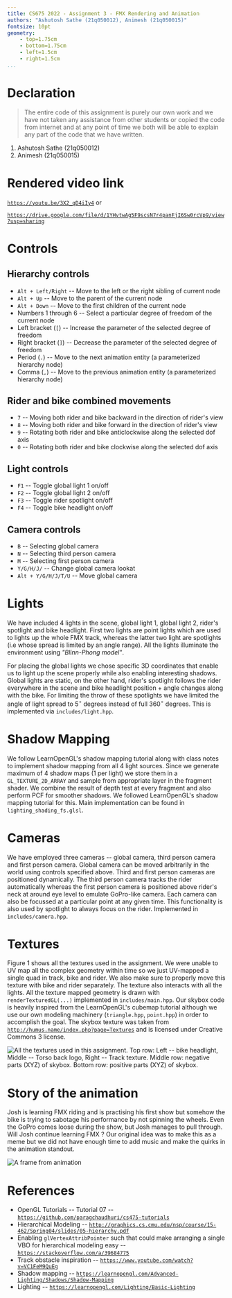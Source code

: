 ```yaml
---
title: CS675 2022 - Assignment 3 - FMX Rendering and Animation
authors: "Ashutosh Sathe (21q050012), Animesh (21q050015)"
fontsize: 10pt
geometry: 
    - top=1.75cm
    - bottom=1.75cm
    - left=1.5cm
    - right=1.5cm
...
```


# Declaration

> The entire code of this assignment is purely our own work and we have not taken any assistance from other students or copied the code from internet and at any point of time we both will be able to explain any part of the code that we have written.

1. Ashutosh Sathe (21q050012)
2. Animesh (21q050015)

# Rendered video link

[`https://youtu.be/3X2_qD4iIy4`](https://youtu.be/3X2_qD4iIy4) or 

[`https://drive.google.com/file/d/1YHvtwAg5F9scsN7r4panFjI6Sw0rcVp9/view?usp=sharing`](https://drive.google.com/file/d/1YHvtwAg5F9scsN7r4panFjI6Sw0rcVp9/view?usp=sharing)

# Controls

## Hierarchy controls

* `Alt + Left/Right` -- Move to the left or the right sibling of current node
* `Alt + Up` -- Move to the parent of the current node
* `Alt + Down` -- Move to the first children of the current node
* Numbers 1 through 6 -- Select a particular degree of freedom of the current node
* Left bracket (`[`) -- Increase the parameter of the selected degree of freedom
* Right bracket (`]`) -- Decrease the parameter of the selected degree of freedom
* Period (`.`) -- Move to the next animation entity (a parameterized hierarchy node)
* Comma (`,`) -- Move to the previous animation entity (a parameterized hierarchy node)

## Rider and bike combined movements
* `7` -- Moving both rider and bike backward in the direction of rider's view
* `8` -- Moving both rider and bike forward in the direction of rider's view
* `9` -- Rotating both rider and bike anticlockwise along the selected dof axis
* `0` -- Rotating both rider and bike clockwise along the selected dof axis

## Light controls
* `F1` -- Toggle global light 1 on/off
* `F2` -- Toggle global light 2 on/off
* `F3` -- Toggle rider spotlight on/off
* `F4` -- Toggle bike headlight on/off 

## Camera controls
* `B` -- Selecting global camera
* `N` -- Selecting third person camera
* `M` -- Selecting first person camera
* `Y/G/H/J/` -- Change global camera lookat
* `Alt + Y/G/H/J/T/U` -- Move global camera

# Lights

We have included 4 lights in the scene, global light 1, global light 2, rider's spotlight and bike headlight. First two lights are point lights which are used to lights up the whole FMX track, whereas the latter two light are spotlights (i.e whose spread is limited by an angle range). All the lights illuminate the environment using *"Blinn-Phong model"*.

For placing the global lights we chose specific 3D coordinates that enable us to light up the scene properly while also enabling interesting shadows. Global lights are static, on the other hand, rider's spotlight follows the rider everywhere in the scene and bike headlight position + angle changes along with the bike. For limiting the throw of these spotlights we have limited the angle of light spread to $5^{\circ}$ degrees instead of full $360^{\circ}$ degrees. This is implemented via `includes/light.hpp`.

# Shadow Mapping

We follow LearnOpenGL's shadow mapping tutorial along with class notes to implement shadow mapping from all 4 light sources. Since we generate maximum of 4 shadow maps (1 per light) we store them in a `GL_TEXTURE_2D_ARRAY` and sample from appropriate layer in the fragment shader. We combine the result of depth test at every fragment and also perform PCF for smoother shadows. We followed LearnOpenGL's shadow mapping tutorial for this. Main implementation can be found in `lighting_shading_fs.glsl`.

# Cameras

We have employed three cameras -- global camera, third person camera and first person camera. Global camera can be moved arbitrarily in the world using controls specified above. Third and first person cameras are positioned dynamically. The third person camera tracks the rider automatically whereas the first person camera is positioned above rider's neck at around eye level to emulate GoPro-like camera. Each camera can also be focussed at a particular point at any given time. This functionality is also used by spotlight to always focus on the rider. Implemented in `includes/camera.hpp`.

# Textures

Figure 1 shows all the textures used in the assignment. We were unable to UV map all the complex geometry within time so we just UV-mapped a single quad in track, bike and rider. We also make sure to properly move this texture with bike and rider separately. The texture also interacts with all the lights. All the texture mapped geometry is drawn with `renderTexturedGL(...)` implemented in `includes/main.hpp`. Our skybox code is heavily inspired from the LearnOpenGL's cubemap tutorial although we use our own modeling machinery (`triangle.hpp`, `point.hpp`) in order to accomplish the goal. The skybox texture was taken from [`http://humus.name/index.php?page=Textures`](http://humus.name/index.php?page=Textures) and is licensed under Creative Commons 3 license.

![All the textures used in this assignment. Top row: Left -- bike headlight, Middle -- Torso back logo, Right -- Track texture. Middle row: negative parts (XYZ) of skybox. Bottom row: positive parts (XYZ) of skybox.](textures.png)

# Story of the animation

Josh is learning FMX riding and is practising his first show but somehow the bike is trying to sabotage his performance by not spinning the wheels. Even the GoPro comes loose during the show, but Josh manages to pull through. Will Josh continue learning FMX ? Our original idea was to make this as a meme but we did not have enough time to add music and make the quirks in the animation standout.

![A frame from animation](./21q050012-21q050015.jpg)

# References

* OpenGL Tutorials -- Tutorial 07 -- [`https://github.com/paragchaudhuri/cs475-tutorials`](https://github.com/paragchaudhuri/cs475-tutorials)
* Hierarchical Modeling -- [`http://graphics.cs.cmu.edu/nsp/course/15-462/Spring04/slides/05-hierarchy.pdf`](http://graphics.cs.cmu.edu/nsp/course/15-462/Spring04/slides/05-hierarchy.pdF)
* Enabling `glVertexAttribPointer` such that could make arranging a single VBO for hierarchical modeling easy -- [`https://stackoverflow.com/a/39684775`](https://stackoverflow.com/a/39684775)
* Track obstacle inspiration -- [`https://www.youtube.com/watch?v=VC1FeM9QuEg`](https://www.youtube.com/watch?v=VC1FeM9QuEg)
* Shadow mapping -- [`https://learnopengl.com/Advanced-Lighting/Shadows/Shadow-Mapping`](https://learnopengl.com/Advanced-Lighting/Shadows/Shadow-Mapping)
* Lighting -- [`https://learnopengl.com/Lighting/Basic-Lighting`](https://learnopengl.com/Lighting/Basic-Lighting)
